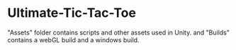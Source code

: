 # Ultimate-Tic-Tac-Toe
"Assets" folder contains scripts and other assets used in Unity.
and "Builds" contains a webGL build and a windows build.

